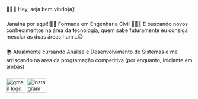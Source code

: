 👩🏽‍💻 Hey, seja bem vindo(a)!

###

Janaina por aqui!!👋🏽
Formada em Engenharia Civil 👷🏽‍♀️
E buscando novos conhecimentos na área da tecnologia,
quem sabe futuramente eu consiga mesclar as duas áreas hum...😉

###

📚 Atualmente cursando Análise e Desenvolvimento de Sistemas 
 e me arriscando na area da programação competitiva 
 (por enquanto, iniciante em ambas)

###

<div align="left">
</div>

###

<div align="left">
  <img src="https://raw.githubusercontent.com/maurodesouza/profile-readme-generator/master/src/assets/icons/social/gmail/default.svg" width="52" height="40" alt="gmail logo"  />
  <img src="https://raw.githubusercontent.com/maurodesouza/profile-readme-generator/master/src/assets/icons/social/instagram/default.svg" width="52" height="40" alt="instagram logo"  />
</div>

###
